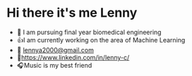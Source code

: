 # Hi there it's me Lenny 
* :raising_hand: I am pursuing final year biomedical engineering
* :thumbsup:I am currently working on the area of Machine Learning
* :e-mail: lennya2000@gmail.com
* :memo:https://www.linkedin.com/in/lenny-c/
* :headphones:Music is my best friend

